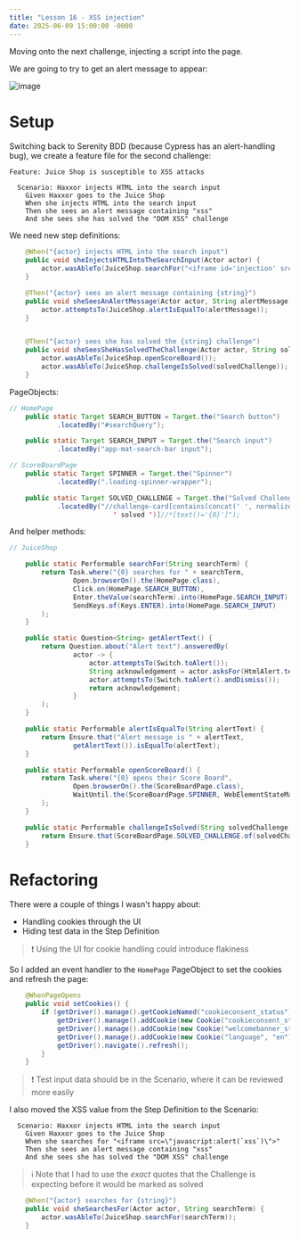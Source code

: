 ```yaml
---
title: "Lesson 16 - XSS injection"
date: 2025-06-09 15:00:00 -0000
---
```


Moving onto the next challenge, injecting a script into the page.

We are going to try to get an alert message to appear:

![image](https://github.com/user-attachments/assets/3dc21756-498c-40b1-9807-260d86c4fd15)

# Setup

Switching back to Serenity BDD (because Cypress has an alert-handling bug), we create a feature file for the second challenge:
```gherkin
Feature: Juice Shop is susceptible to XSS attacks

  Scenario: Haxxor injects HTML into the search input
    Given Haxxor goes to the Juice Shop
    When she injects HTML into the search input
    Then she sees an alert message containing "xss"
    And she sees she has solved the "DOM XSS" challenge
```

We need new step definitions:
```java
    @When("{actor} injects HTML into the search input")
    public void sheInjectsHTMLIntoTheSearchInput(Actor actor) {
        actor.wasAbleTo(JuiceShop.searchFor("<iframe id='injection' src='javascript:alert(\"xss\")'>"));
    }

    @Then("{actor} sees an alert message containing {string}")
    public void sheSeesAnAlertMessage(Actor actor, String alertMessage) {
        actor.attemptsTo(JuiceShop.alertIsEqualTo(alertMessage));
    }


    @Then("{actor} sees she has solved the {string} challenge")
    public void sheSeesSheHasSolvedTheChallenge(Actor actor, String solvedChallenge) {
        actor.wasAbleTo(JuiceShop.openScoreBoard());
        actor.wasAbleTo(JuiceShop.challengeIsSolved(solvedChallenge));
    }
```

PageObjects:
```java
// HomePage
    public static Target SEARCH_BUTTON = Target.the("Search button")
            .locatedBy("#searchQuery");

    public static Target SEARCH_INPUT = Target.the("Search input")
            .locatedBy("app-mat-search-bar input");

// ScoreBoardPage
    public static Target SPINNER = Target.the("Spinner")
            .locatedBy(".loading-spinner-wrapper");

    public static Target SOLVED_CHALLENGE = Target.the("Solved Challenge")
            .locatedBy("//challenge-card[contains(concat(' ', normalize-space(@class), ' '),
                          ' solved ')]//*[text()='{0}']");
```

And helper methods:
```java
// JuiceShop

    public static Performable searchFor(String searchTerm) {
        return Task.where("{0} searches for " + searchTerm,
                Open.browserOn().the(HomePage.class),
                Click.on(HomePage.SEARCH_BUTTON),
                Enter.theValue(searchTerm).into(HomePage.SEARCH_INPUT),
                SendKeys.of(Keys.ENTER).into(HomePage.SEARCH_INPUT)
        );
    }

    public static Question<String> getAlertText() {
        return Question.about("Alert text").answeredBy(
                actor -> {
                    actor.attemptsTo(Switch.toAlert());
                    String acknowledgement = actor.asksFor(HtmlAlert.text());
                    actor.attemptsTo(Switch.toAlert().andDismiss());
                    return acknowledgement;
                }
        );
    }

    public static Performable alertIsEqualTo(String alertText) {
        return Ensure.that("Alert message is " + alertText,
                getAlertText()).isEqualTo(alertText);
    }

    public static Performable openScoreBoard() {
        return Task.where("{0} opens their Score Board",
                Open.browserOn().the(ScoreBoardPage.class),
                WaitUntil.the(ScoreBoardPage.SPINNER, WebElementStateMatchers.isNotVisible())
        );
    }

    public static Performable challengeIsSolved(String solvedChallenge) {
        return Ensure.that(ScoreBoardPage.SOLVED_CHALLENGE.of(solvedChallenge)).isDisplayed();
    }
```

# Refactoring
There were a couple of things I wasn't happy about:
- Handling cookies through the UI
- Hiding test data in the Step Definition

> ❗ Using the UI for cookie handling could introduce flakiness

So I added an event handler to the `HomePage` PageObject to set the cookies and refresh the page:
```java
    @WhenPageOpens
    public void setCookies() {
        if (getDriver().manage().getCookieNamed("cookieconsent_status") == null) {
            getDriver().manage().addCookie(new Cookie("cookieconsent_status", "dismiss"));
            getDriver().manage().addCookie(new Cookie("welcomebanner_status", "dismiss"));
            getDriver().manage().addCookie(new Cookie("language", "en"));
            getDriver().navigate().refresh();
        }
    }
```

> ❗ Test input data should be in the Scenario, where it can be reviewed more easily

I also moved the XSS value from the Step Definition to the Scenario:
```gherkin
  Scenario: Haxxor injects HTML into the search input
    Given Haxxor goes to the Juice Shop
    When she searches for "<iframe src=\"javascript:alert(`xss`)\">"
    Then she sees an alert message containing "xss"
    And she sees she has solved the "DOM XSS" challenge
```

> ℹ️ Note that I had to use the _exact_ quotes that the Challenge is expecting before it would be marked as solved

```java
    @When("{actor} searches for {string}")
    public void sheSearchesFor(Actor actor, String searchTerm) {
        actor.wasAbleTo(JuiceShop.searchFor(searchTerm));
    }
```
